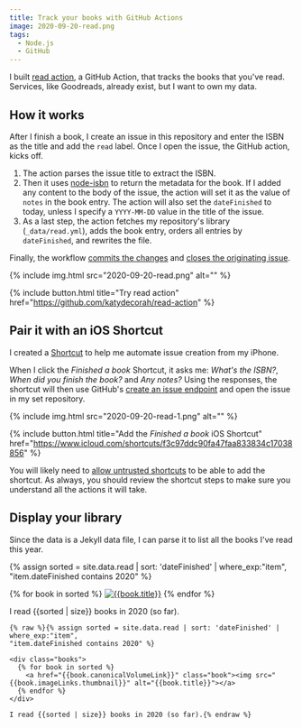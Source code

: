 ```yaml
---
title: Track your books with GitHub Actions
image: 2020-09-20-read.png
tags:
  - Node.js
  - GitHub
---
```


I built [read action](https://github.com/katydecorah/read-action), a GitHub Action, that tracks the books that you've read. Services, like Goodreads, already exist, but I want to own my data.

## How it works

After I finish a book, I create an issue in this repository and enter the ISBN as the title and add the `read` label. Once I open the issue, the GitHub action, kicks off.

1. The action parses the issue title to extract the ISBN.
2. Then it uses [node-isbn](https://www.npmjs.com/package/node-isbn) to return the metadata for the book. If I added any content to the body of the issue, the action will set it as the value of `notes` in the book entry. The action will also set the `dateFinished` to today, unless I specify a `YYYY-MM-DD` value in the title of the issue.
3. As a last step, the action fetches my repository's library (`_data/read.yml`), adds the book entry, orders all entries by `dateFinished`, and rewrites the file.

Finally, the workflow [commits the changes](https://github.com/katydecorah/katydecorah.github.io/blob/17b23c70f0c0be5ca7fada661ccafcbf47e44d37/.github/workflows/read.yml#L21-L26) and [closes the originating issue](https://github.com/katydecorah/katydecorah.github.io/blob/17b23c70f0c0be5ca7fada661ccafcbf47e44d37/.github/workflows/read.yml#L27-L31).

<div class="photos">
{% include img.html src="2020-09-20-read.png" alt="" %}
</div>

{% include button.html title="Try read action" href="https://github.com/katydecorah/read-action" %}

## Pair it with an iOS Shortcut

I created a [Shortcut](https://apps.apple.com/us/app/shortcuts/id915249334) to help me automate issue creation from my iPhone.

When I click the _Finished a book_ Shortcut, it asks me: _What's the ISBN?_, _When did you finish the book?_ and _Any notes?_ Using the responses, the shortcut will then use GitHub's [create an issue endpoint](https://docs.github.com/en/rest/reference/issues#create-an-issue) and open the issue in my set repository.

<div class="photos">
{% include img.html src="2020-09-20-read-1.png" alt="" %}
</div>

{% include button.html title="Add the *Finished a book* iOS Shortcut" href="https://www.icloud.com/shortcuts/f3c97ddc90fa47faa833834c17038856" %}

You will likely need to [allow untrusted shortcuts](https://support.apple.com/en-us/HT210628) to be able to add the shortcut. As always, you should review the shortcut steps to make sure you understand all the actions it will take.

## Display your library

Since the data is a Jekyll data file, I can parse it to list all the books I've read this year.

{% assign sorted = site.data.read | sort: 'dateFinished' | where_exp:"item",
"item.dateFinished contains 2020" %}

<div class="books">
{% for book in sorted %}
<a href="{{book.canonicalVolumeLink}}" class="book"><img src="{{book.imageLinks.thumbnail}}" alt="{{book.title}}"></a>
{% endfor %}
</div>

I read {{sorted | size}} books in 2020 (so far).

```liquid
{% raw %}{% assign sorted = site.data.read | sort: 'dateFinished' | where_exp:"item",
"item.dateFinished contains 2020" %}

<div class="books">
  {% for book in sorted %}
    <a href="{{book.canonicalVolumeLink}}" class="book"><img src="{{book.imageLinks.thumbnail}}" alt="{{book.title}}"></a>
  {% endfor %}
</div>

I read {{sorted | size}} books in 2020 (so far).{% endraw %}
```

